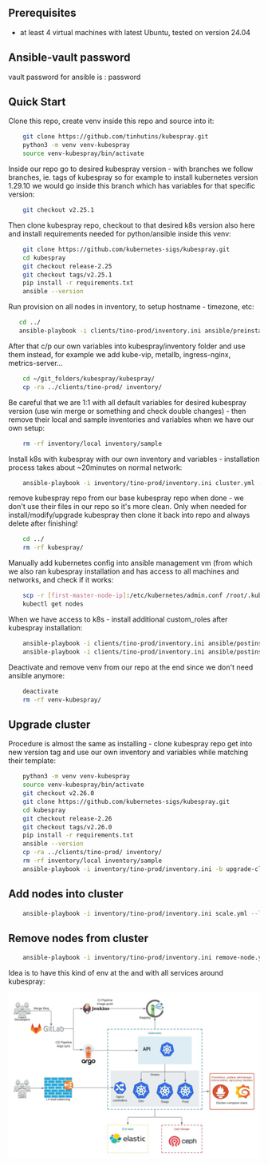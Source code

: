 ## Prerequisites

- at least 4 virtual machines with latest Ubuntu, tested on version 24.04

## Ansible-vault password
vault password for ansible is : password

## Quick Start
Clone this repo, create venv inside this repo and source into it:
```bash
    git clone https://github.com/tinhutins/kubespray.git
    python3 -m venv venv-kubespray
    source venv-kubespray/bin/activate
```

Inside our repo go to desired kubespray version - with branches we follow branches, ie. tags of kubespray so for example to install kubernetes version 1.29.10 we would go inside this branch which has variables for that specific version:
```bash
    git checkout v2.25.1
```

Then clone kubespray repo, checkout to that desired k8s version also here and install requirements needed for python/ansible inside this venv: 
```bash
    git clone https://github.com/kubernetes-sigs/kubespray.git
    cd kubespray
    git checkout release-2.25
    git checkout tags/v2.25.1
    pip install -r requirements.txt
    ansible --version
```

Run provision on all nodes in inventory, to setup hostname - timezone, etc:

 ```bash
    cd ../
    ansible-playbook -i clients/tino-prod/inventory.ini ansible/preinstall.yml --tags provision -kK --ask-vault-pass
```

After that c/p our own variables into kubespray/inventory folder and use them instead, for example we add kube-vip, metallb, ingress-nginx, metrics-server...

```bash
    cd ~/git_folders/kubespray/kubespray/
    cp -ra ../clients/tino-prod/ inventory/
```

Be careful that we are 1:1 with all default variables for desired kubespray version (use win merge or something and check double changes) - then remove their local and sample inventories and variables when we have our own setup:
```bash
    rm -rf inventory/local inventory/sample
```

Install k8s with kubespray with our own inventory and variables - installation process takes about ~20minutes on normal network:
```bash
    ansible-playbook -i inventory/tino-prod/inventory.ini cluster.yml --become --become-user=root --ask-vault-pass
```

remove kubespray repo from our base kubespray repo when done - we don't use their files in our repo so it's more clean.
Only when needed for install/modify/upgrade kubespray then clone it back into repo and always delete after finishing!
```bash
    cd ../
    rm -rf kubespray/
```

Manually add kubernetes config into ansible management vm (from which we also ran kubespray installation and has access to all machines and networks, and check if it works:

```bash
    scp -r [first-master-node-ip]:/etc/kubernetes/admin.conf /root/.kube/config
    kubectl get nodes
```

When we have access to k8s - install additional custom_roles after kubespray installation:
```bash
    ansible-playbook -i clients/tino-prod/inventory.ini ansible/postinstall.yml --tags k8s_afterchanges --ask-vault-pass
    ansible-playbook -i clients/tino-prod/inventory.ini ansible/postinstall.yml --tags install_argocd --ask-vault-pass
```

Deactivate and remove venv from our repo at the end since we don't need ansible anymore:
```bash
    deactivate
    rm -rf venv-kubespray/
```

## Upgrade cluster
Procedure is almost the same as installing - clone kubespray repo get into new version tag and use our own inventory and variables while matching their template:
```bash
    python3 -m venv venv-kubespray
    source venv-kubespray/bin/activate
    git checkout v2.26.0
    git clone https://github.com/kubernetes-sigs/kubespray.git
    cd kubespray
    git checkout release-2.26
    git checkout tags/v2.26.0
    pip install -r requirements.txt
    ansible --version
    cp -ra ../clients/tino-prod/ inventory/
    rm -rf inventory/local inventory/sample
    ansible-playbook -i inventory/tino-prod/inventory.ini -b upgrade-cluster.yml --ask-vault-pass
```

## Add nodes into cluster
```bash
    ansible-playbook -i inventory/tino-prod/inventory.ini scale.yml --limit="k8s-worker-2"  --ask-vault-pass
```

## Remove nodes from cluster
```bash
    ansible-playbook -i inventory/tino-prod/inventory.ini remove-node.yml -e node="k8s-worker-2"--ask-vault-pass
```

Idea is to have this kind of env at the and with all services around kubespray:

![alt text](./tino-external-iac.jpeg?raw=true "Tino - Kubernetes Enviroment")